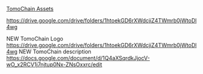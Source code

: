 [TomoChain Assets](https://drive.google.com/drive/folders/1t2h4GZXc2DCdJcG-IqHIJ1fbEbThc_1I)

https://drive.google.com/drive/folders/1htoekGD6rXWdcjiZ4TWmrb0jWtoDl4wg

NEW TomoChain Logo https://drive.google.com/drive/folders/1htoekGD6rXWdcjiZ4TWmrb0jWtoDl4wg
NEW TomoChain description
https://docs.google.com/document/d/1Q4aXSqrdkJjocV-wO_x2RCV1j7njtup0Nx-ZNsOxxrc/edit
